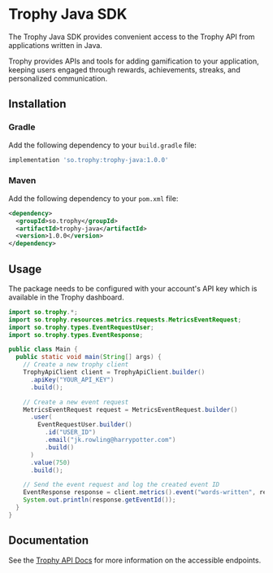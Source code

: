 # Trophy Java SDK

The Trophy Java SDK provides convenient access to the Trophy API from applications written in Java.

Trophy provides APIs and tools for adding gamification to your application, keeping users engaged 
through rewards, achievements, streaks, and personalized communication.

## Installation

### Gradle

Add the following dependency to your `build.gradle` file:

```groovy
implementation 'so.trophy:trophy-java:1.0.0'
```

### Maven

Add the following dependency to your `pom.xml` file:

```xml
<dependency>
  <groupId>so.trophy</groupId>
  <artifactId>trophy-java</artifactId>
  <version>1.0.0</version>
</dependency>
```

## Usage

The package needs to be configured with your account's API key which is available in the Trophy
dashboard.

```java
import so.trophy.*;
import so.trophy.resources.metrics.requests.MetricsEventRequest;
import so.trophy.types.EventRequestUser;
import so.trophy.types.EventResponse;

public class Main {
  public static void main(String[] args) {
    // Create a new trophy client
    TrophyApiClient client = TrophyApiClient.builder()
      .apiKey("YOUR_API_KEY")
      .build();

    // Create a new event request
    MetricsEventRequest request = MetricsEventRequest.builder()
      .user(
        EventRequestUser.builder()
          .id("USER_ID")
          .email("jk.rowling@harrypotter.com")
          .build()
      )
      .value(750)
      .build();

    // Send the event request and log the created event ID
    EventResponse response = client.metrics().event("words-written", request);
    System.out.println(response.getEventId());
  }
}

```

## Documentation

See the [Trophy API Docs](https://trophy.docs.buildwithfern.com/overview/introduction) for more
information on the accessible endpoints.
